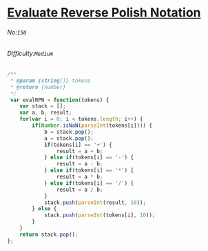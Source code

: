 # [Evaluate Reverse Polish Notation](https://leetcode.com/problems/evaluate-reverse-polish-notation/)
###### No:`150`
###### Difficulty:`Medium`


```javascript
/**
 * @param {string[]} tokens
 * @return {number}
 */
 var evalRPN = function(tokens) {
    var stack = [];
    var a, b, result;
    for(var i = 0; i < tokens.length; i++) {
        if(Number.isNaN(parseInt(tokens[i]))) {
            b = stack.pop();
            a = stack.pop();
            if(tokens[i] == '+') {
                result = a + b;
            } else if(tokens[i] == '-') {
                result = a - b;
            } else if(tokens[i] == '*') {
                result = a * b;
            } else if(tokens[i] == '/') {
                result = a / b;
            }
            stack.push(parseInt(result, 10));
        } else {
            stack.push(parseInt(tokens[i], 10));
        }
    }
    return stack.pop();
};
```
